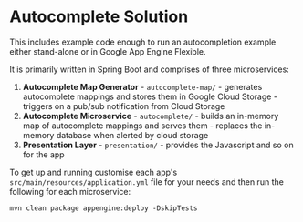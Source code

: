 # Autocomplete Solution
This includes example code enough to run an autocompletion example either stand-alone or in Google App Engine Flexible.

It is primarily written in Spring Boot and comprises of three microservices:

1. **Autocomplete Map Generator** - `autocomplete-map/` - generates autocomplete mappings and stores them in Google Cloud Storage - triggers on a pub/sub notification from Cloud Storage
2. **Autocomplete Microservice** - `autocomplete/` - builds an in-memory map of autocomplete mappings and serves them - replaces the in-memory database when alerted by cloud storage
3. **Presentation Layer** - `presentation/` - provides the Javascript and so on for the app

To get up and running customise each app's `src/main/resources/application.yml` file for your needs and then run the following for each microservice:

```
mvn clean package appengine:deploy -DskipTests
```


